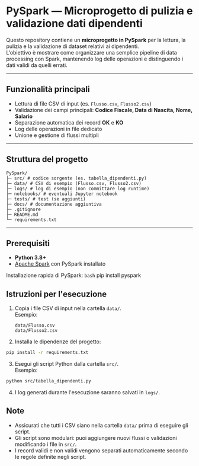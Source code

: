 # PySpark — Microprogetto di pulizia e validazione dati dipendenti

Questo repository contiene un **microprogetto in PySpark** per la lettura, la pulizia e la validazione di dataset relativi ai dipendenti.  
L’obiettivo è mostrare come organizzare una semplice pipeline di data processing con Spark, mantenendo log delle operazioni e distinguendo i dati validi da quelli errati.

---

## Funzionalità principali
- Lettura di file CSV di input (es. `Flusso.csv`, `Flusso2.csv`)
- Validazione dei campi principali: **Codice Fiscale, Data di Nascita, Nome, Salario**
- Separazione automatica dei record **OK** e **KO**
- Log delle operazioni in file dedicato
- Unione e gestione di flussi multipli

---

## Struttura del progetto
``` 
PySpark/
├─ src/ # codice sorgente (es. tabella_dipendenti.py)
├─ data/ # CSV di esempio (Flusso.csv, Flusso2.csv)
├─ logs/ # log di esempio (non committare log runtime)
├─ notebooks/ # eventuali Jupyter notebook
├─ tests/ # test (se aggiunti)
├─ docs/ # documentazione aggiuntiva
├─ .gitignore
├─ README.md
└─ requirements.txt
```

---

## Prerequisiti
- **Python 3.8+**
- [Apache Spark](https://spark.apache.org/) con PySpark installato  

Installazione rapida di PySpark:
```bash```
pip install pyspark

## Istruzioni per l'esecuzione

1. Copia i file CSV di input nella cartella `data/`.  
   Esempio:
   ```
   data/Flusso.csv
   data/Flusso2.csv
   ```

2. Installa le dipendenze del progetto:
```bash
pip install -r requirements.txt
```

3. Esegui gli script Python dalla cartella `src/`.  
   Esempio:
```bash
python src/tabella_dipendenti.py
```

4. I log generati durante l'esecuzione saranno salvati in `logs/`.


## Note

- Assicurati che tutti i CSV siano nella cartella `data/` prima di eseguire gli script.  
- Gli script sono modulari: puoi aggiungere nuovi flussi o validazioni modificando i file in `src/`.  
- I record validi e non validi vengono separati automaticamente secondo le regole definite negli script.

